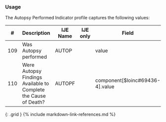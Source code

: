 ### Usage
The Autopsy Performed Indicator profile captures the following values:

| **#** |  **Description**   |  **IJE Name**   | IJE only |  **Field**  |  **Type**  | **Value Set**  |
| ---------| ------------- | ------------ | ---------- |---------- | -------- | -------- |
| 109 | Was Autopsy performed | AUTOP| |value | codeable | [YesNoUnknownVS] | 
| 110 | Were Autopsy Findings Available to Complete the Cause of Death? | AUTOPF| |component[$loinc#69436-4].value | codeable | [YesNoUnknownNotApplicableVS] | 
{: .grid }
{% include markdown-link-references.md %}
